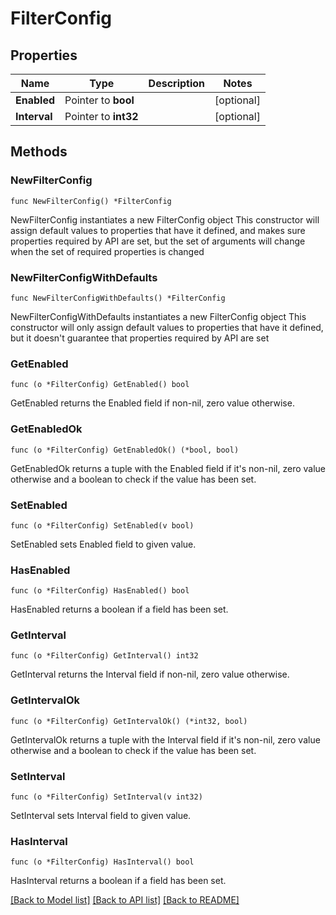 # FilterConfig

## Properties

Name | Type | Description | Notes
------------ | ------------- | ------------- | -------------
**Enabled** | Pointer to **bool** |  | [optional] 
**Interval** | Pointer to **int32** |  | [optional] 

## Methods

### NewFilterConfig

`func NewFilterConfig() *FilterConfig`

NewFilterConfig instantiates a new FilterConfig object
This constructor will assign default values to properties that have it defined,
and makes sure properties required by API are set, but the set of arguments
will change when the set of required properties is changed

### NewFilterConfigWithDefaults

`func NewFilterConfigWithDefaults() *FilterConfig`

NewFilterConfigWithDefaults instantiates a new FilterConfig object
This constructor will only assign default values to properties that have it defined,
but it doesn't guarantee that properties required by API are set

### GetEnabled

`func (o *FilterConfig) GetEnabled() bool`

GetEnabled returns the Enabled field if non-nil, zero value otherwise.

### GetEnabledOk

`func (o *FilterConfig) GetEnabledOk() (*bool, bool)`

GetEnabledOk returns a tuple with the Enabled field if it's non-nil, zero value otherwise
and a boolean to check if the value has been set.

### SetEnabled

`func (o *FilterConfig) SetEnabled(v bool)`

SetEnabled sets Enabled field to given value.

### HasEnabled

`func (o *FilterConfig) HasEnabled() bool`

HasEnabled returns a boolean if a field has been set.

### GetInterval

`func (o *FilterConfig) GetInterval() int32`

GetInterval returns the Interval field if non-nil, zero value otherwise.

### GetIntervalOk

`func (o *FilterConfig) GetIntervalOk() (*int32, bool)`

GetIntervalOk returns a tuple with the Interval field if it's non-nil, zero value otherwise
and a boolean to check if the value has been set.

### SetInterval

`func (o *FilterConfig) SetInterval(v int32)`

SetInterval sets Interval field to given value.

### HasInterval

`func (o *FilterConfig) HasInterval() bool`

HasInterval returns a boolean if a field has been set.


[[Back to Model list]](../README.md#documentation-for-models) [[Back to API list]](../README.md#documentation-for-api-endpoints) [[Back to README]](../README.md)


